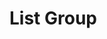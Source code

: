 <EuiPageHeader>
  <EuiPageHeaderSection>
    <EuiTitle @size="l">
      <h1>
        List Group
      </h1>
    </EuiTitle>
  </EuiPageHeaderSection>
</EuiPageHeader>